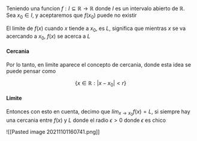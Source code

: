 Teniendo una funcion $f : I \subseteq \mathbb{R} \to \mathbb{R}$ donde $I$ es un intervalo abierto de $\mathbb{R}$. Sea $x_0 \in I$, y aceptaremos que $f(x_0)$ puede no existir

El limite de $f(x)$ cuando $x$ tiende a $x_0$, es $L$, significa que mientras $x$ se va acercando a $x_0$, $f(x)$ se acerca a $L$

#### Cercania

Por lo tanto, en limite aparece el concepto de cercania, donde esta idea se puede pensar como 

$$\{ x \in \mathbb{R} : \lvert x - x_0 \rvert < r \}$$

#### Limite

Entonces con esto en cuenta, decimo que $lim_{x \to x_0} f(x) = L$, si siempre hay una cercania entre $f(x)$ y $L$ donde el radio $\epsilon > 0$ donde $\epsilon$ es chico

![[Pasted image 20211101160741.png]]